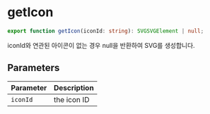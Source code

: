 # getIcon

```ts
export function getIcon(iconId: string): SVGSVGElement | null;
```

iconId와 연관된 아이콘이 없는 경우 null을 반환하여 SVG를 생성합니다.

## Parameters

| Parameter | Description |
| --------- | ----------- |
| `iconId`  | the icon ID |
